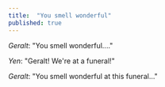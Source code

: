 ```yaml
---
title:  "You smell wonderful"
published: true
---
```


*Geralt*: "You smell wonderful...."

*Yen*: "Geralt! We're at a funeral!"

*Geralt*: "You smell wonderful at this funeral..."
